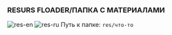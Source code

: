<h3>RESURS FLOADER/ПАПКА С МАТЕРИАЛАМИ</h3>

![res-en](https://img.shields.io/badge/Floader%20resurs-yellow)
![res-ru](https://img.shields.io/badge/Папка%20с%20материалом-yellow)
Путь к папке: `res/что-то`
